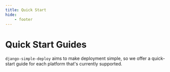 ```yaml
---
title: Quick Start
hide:
    - footer
---
```


# Quick Start Guides

`django-simple-deploy` aims to make deployment simple, so we offer a quick-start guide for each platform that's currently supported.
